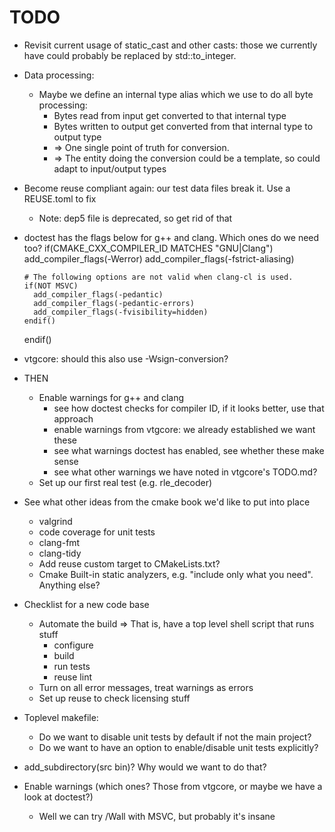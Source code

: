 <!--
SPDX-FileCopyrightText: 2024 Thomas Mathys
SPDX-License-Identifier: MIT
-->

# TODO
* Revisit current usage of static_cast and other casts: those we currently have
  could probably be replaced by std::to_integer.
* Data processing:
  * Maybe we define an internal type alias which we use to do all byte processing:
    * Bytes read from input get converted to that internal type
    * Bytes written to output get converted from that internal type to output type
    * => One single point of truth for conversion.
    * => The entity doing the conversion could be a template, so could adapt to input/output types
* Become reuse compliant again: our test data files break it. Use a REUSE.toml to fix
  * Note: dep5 file is deprecated, so get rid of that
* doctest has the flags below for g++ and clang. Which ones do we need too?
    if(CMAKE_CXX_COMPILER_ID MATCHES "GNU|Clang")
      add_compiler_flags(-Werror)
      add_compiler_flags(-fstrict-aliasing)

      # The following options are not valid when clang-cl is used.
      if(NOT MSVC)
        add_compiler_flags(-pedantic)
        add_compiler_flags(-pedantic-errors)
        add_compiler_flags(-fvisibility=hidden)
      endif()
    endif()
* vtgcore: should this also use -Wsign-conversion?
* THEN
  * Enable warnings for g++ and clang
    * see how doctest checks for compiler ID, if it looks better, use that approach
    * enable warnings from vtgcore: we already established we want these
    * see what warnings doctest has enabled, see whether these make sense
    * see what other warnings we have noted in vtgcore's TODO.md?
  * Set up our first real test (e.g. rle_decoder)
* See what other ideas from the cmake book we'd like to put into place
  * valgrind
  * code coverage for unit tests
  * clang-fmt
  * clang-tidy
  * Add reuse custom target to CMakeLists.txt?
  * Cmake Built-in static analyzers, e.g. "include only what you need". Anything else?
* Checklist for a new code base
  * Automate the build => That is, have a top level shell script that runs stuff
    * configure
    * build
    * run tests
    * reuse lint
  * Turn on all error messages, treat warnings as errors
  * Set up reuse to check licensing stuff
* Toplevel makefile:
  * Do we want to disable unit tests by default if not the main project?
  * Do we want to have an option to enable/disable unit tests explicitly?
* add_subdirectory(src bin)? Why would we want to do that?
* Enable warnings (which ones? Those from vtgcore, or maybe we have a look at doctest?)
  * Well we can try /Wall with MSVC, but probably it's insane
